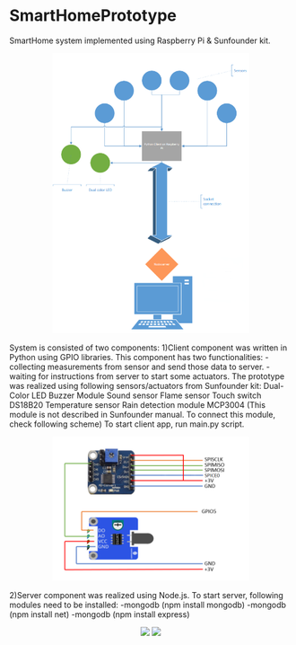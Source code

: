 # SmartHomePrototype
SmartHome system implemented using Raspberry Pi & Sunfounder kit.
<p align="center">
		<img src="images/architecture.png" width="350"/>
</p>
System is consisted of two components:
1)Client component was written in Python using GPIO libraries. This component has two functionalities:
	- collecting measurements from sensor and send those data to server.
	- waiting for instructions from server to start some actuators.
	The prototype was realized using following sensors/actuators from Sunfounder kit:
		Dual-Color LED
		Buzzer Module
		Sound sensor
		Flame sensor
		Touch switch
		DS18B20 Temperature sensor
		Rain detection module
		MCP3004 (This module is not described in Sunfounder manual. To connect this module, check following scheme)
	To start client app, run main.py script.
	<p align="center">
		<img src="images/mcp3004.png" width="350"/>
	</p>
2)Server component was realized using Node.js. To start server, following modules need to be installed:
	-mongodb (npm install mongodb)
	-mongodb (npm install net)
	-mongodb (npm install express)
<p align="center">
  <img src="20170421_225806.jpg" width="350"/>
  <img src="20170421_225455.jpg" width="350"/>
</p>